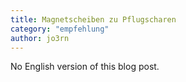 ```yaml
---
title: Magnetscheiben zu Pflugscharen
category: "empfehlung"
author: jo3rn
---
```


No English version of this blog post.
